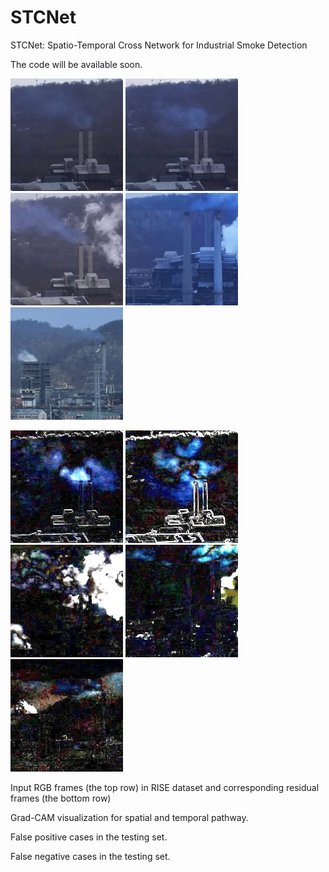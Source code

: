 # STCNet
STCNet: Spatio-Temporal Cross Network for Industrial Smoke Detection

The code will be available soon.

![ ](0.rgb/0.gif)
![ ](0.rgb/1.gif)
![ ](0.rgb/2.gif)
![ ](0.rgb/3.gif)
![ ](0.rgb/4.gif)

![ ](0.diff/0.gif)
![ ](0.diff/1.gif)
![ ](0.diff/2.gif)
![ ](0.diff/3.gif)
![ ](0.diff/4.gif)

Input RGB frames (the top row) in RISE dataset and corresponding residual frames (the bottom row)


Grad-CAM visualization for spatial and temporal pathway.


False positive cases in the testing set.


False negative cases in the testing set. 
